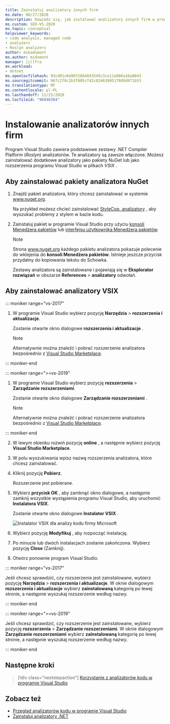 ```yaml
---
title: Zainstaluj analizatory innych firm
ms.date: 08/27/2020
description: Dowiedz się, jak instalować analizatory innych firm w programie Visual Studio. Zobacz jak zainstalować analizatory w plikach VSIX i pakietach analizatora NuGet.
ms.custom: SEO-VS-2020
ms.topic: conceptual
helpviewer_keywords:
- code analysis, managed code
- analyzers
- Roslyn analyzers
author: mikadumont
ms.author: midumont
manager: jillfra
ms.workload:
- dotnet
ms.openlocfilehash: 93cd01c0a90f2864843549c3ce11e066a16a8843
ms.sourcegitcommit: 967c2f8c1b3f805cf42c0246389517689d971b53
ms.translationtype: MT
ms.contentlocale: pl-PL
ms.lasthandoff: 11/25/2020
ms.locfileid: "96040384"
---
```

# <a name="install-third-party-analyzers"></a>Instalowanie analizatorów innych firm

Program Visual Studio zawiera podstawowe zestawy .NET Compiler Platform (*Roslyn*) analizatorów. Te analizatory są zawsze włączone. Możesz zainstalować dodatkowe analizatory jako pakiety NuGet lub jako rozszerzenia programu Visual Studio w plikach *VSIX* .

## <a name="to-install-nuget-analyzer-packages"></a>Aby zainstalować pakiety analizatora NuGet

1. Znajdź pakiet analizatora, który chcesz zainstalować w systemie www.nuget.org.

   Na przykład możesz chcieć zainstalować [StyleCop. analizatory](https://www.nuget.org/packages/stylecop.analyzers/) , aby wyszukać problemy z stylem w bazie kodu.

2. Zainstaluj pakiet w programie Visual Studio przy użyciu [konsoli Menedżera pakietów](/nuget/quickstart/install-and-use-a-package-in-visual-studio#package-manager-console) lub [interfejsu użytkownika Menedżera pakietów](/nuget/quickstart/install-and-use-a-package-in-visual-studio#package-manager-console).

   > [!NOTE]
   > Strona www.nuget.org każdego pakietu analizatora pokazuje polecenie do wklejenia do **konsoli Menedżera pakietów**. Istnieje jeszcze przycisk przydatny do kopiowania tekstu do Schowka.

   Zestawy analizatora są zainstalowane i pojawiają się w **Eksplorator rozwiązań** w obszarze **References**  >  **analizatory** odwołań.

## <a name="to-install-vsix-analyzers"></a>Aby zainstalować analizatory VSIX

::: moniker range="vs-2017"

1. W programie Visual Studio wybierz pozycję **Narzędzia** > **rozszerzenia i aktualizacje**.

   Zostanie otwarte okno dialogowe **rozszerzenia i aktualizacje** .

   > [!NOTE]
   > Alternatywnie można znaleźć i pobrać rozszerzenie analizatora bezpośrednio z [Visual Studio Marketplace](https://marketplace.visualstudio.com).

::: moniker-end

::: moniker range=">=vs-2019"

1. W programie Visual Studio wybierz pozycję **rozszerzenia** > **Zarządzanie rozszerzeniami**.

   Zostanie otwarte okno dialogowe **Zarządzanie rozszerzeniami** .

   > [!NOTE]
   > Alternatywnie można znaleźć i pobrać rozszerzenie analizatora bezpośrednio z [Visual Studio Marketplace](https://marketplace.visualstudio.com).

::: moniker-end

2. W lewym okienku rozwiń pozycję **online** , a następnie wybierz pozycję **Visual Studio Marketplace**.

3. W polu wyszukiwania wpisz nazwę rozszerzenia analizatora, które chcesz zainstalować.

4. Kliknij pozycję **Pobierz**.

   Rozszerzenie jest pobierane.

5. Wybierz **przycisk OK** , aby zamknąć okno dialogowe, a następnie zamknij wszystkie wystąpienia programu Visual Studio, aby uruchomić **Instalatora VSIX**.

   Zostanie otwarte okno dialogowe **Instalator VSIX** .

   ![Instalator VSIX dla analizy kodu firmy Microsoft](media/vsix-installer-code-analysis.png)

6. Wybierz pozycję **Modyfikuj** , aby rozpocząć instalację.

7. Po minucie lub dwóch instalacjach zostanie zakończona. Wybierz pozycję **Close** (Zamknij).

8. Otwórz ponownie program Visual Studio.

::: moniker range="vs-2017"

Jeśli chcesz sprawdzić, czy rozszerzenie jest zainstalowane, wybierz pozycję **Narzędzia**  >  **rozszerzenia i aktualizacje**. W oknie dialogowym **rozszerzenia i aktualizacje** wybierz **zainstalowaną** kategorię po lewej stronie, a następnie wyszukaj rozszerzenie według nazwy.

::: moniker-end

::: moniker range=">=vs-2019"

Jeśli chcesz sprawdzić, czy rozszerzenie jest zainstalowane, wybierz pozycję **rozszerzenia**  >  **Zarządzanie rozszerzeniami**. W oknie dialogowym **Zarządzanie rozszerzeniami** wybierz **zainstalowaną** kategorię po lewej stronie, a następnie wyszukaj rozszerzenie według nazwy.

::: moniker-end

## <a name="next-steps"></a>Następne kroki

> [!div class="nextstepaction"]
> [Korzystanie z analizatorów kodu w programie Visual Studio](../code-quality/use-roslyn-analyzers.md)

## <a name="see-also"></a>Zobacz też

- [Przegląd analizatorów kodu w programie Visual Studio](../code-quality/roslyn-analyzers-overview.md)
- [Zainstaluj analizatory .NET](../code-quality/install-net-analyzers.md)
